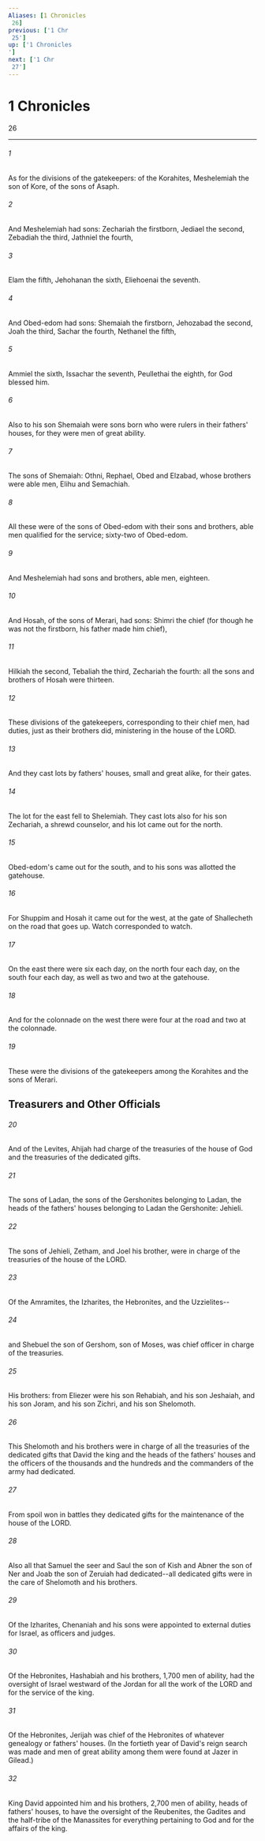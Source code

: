 ```yaml
---
Aliases: [1 Chronicles 26]
previous: ['1 Chr 25']
up: ['1 Chronicles']
next: ['1 Chr 27']
---
```

# 1 Chronicles 26

***
 

###### 1 
As for the divisions of the gatekeepers: of the Korahites, Meshelemiah the son of Kore, of the sons of Asaph.  

###### 2 
And Meshelemiah had sons: Zechariah the firstborn, Jediael the second, Zebadiah the third, Jathniel the fourth,  

###### 3 
Elam the fifth, Jehohanan the sixth, Eliehoenai the seventh.  

###### 4 
And Obed-edom had sons: Shemaiah the firstborn, Jehozabad the second, Joah the third, Sachar the fourth, Nethanel the fifth,  

###### 5 
Ammiel the sixth, Issachar the seventh, Peullethai the eighth, for God blessed him.  

###### 6 
Also to his son Shemaiah were sons born who were rulers in their fathers' houses, for they were men of great ability.  

###### 7 
The sons of Shemaiah: Othni, Rephael, Obed and Elzabad, whose brothers were able men, Elihu and Semachiah.  

###### 8 
All these were of the sons of Obed-edom with their sons and brothers, able men qualified for the service; sixty-two of Obed-edom.  

###### 9 
And Meshelemiah had sons and brothers, able men, eighteen.  

###### 10 
And Hosah, of the sons of Merari, had sons: Shimri the chief (for though he was not the firstborn, his father made him chief),  

###### 11 
Hilkiah the second, Tebaliah the third, Zechariah the fourth: all the sons and brothers of Hosah were thirteen.  

###### 12 
These divisions of the gatekeepers, corresponding to their chief men, had duties, just as their brothers did, ministering in the house of the LORD.  

###### 13 
And they cast lots by fathers' houses, small and great alike, for their gates.  

###### 14 
The lot for the east fell to Shelemiah. They cast lots also for his son Zechariah, a shrewd counselor, and his lot came out for the north.  

###### 15 
Obed-edom's came out for the south, and to his sons was allotted the gatehouse.  

###### 16 
For Shuppim and Hosah it came out for the west, at the gate of Shallecheth on the road that goes up. Watch corresponded to watch.  

###### 17 
On the east there were six each day, on the north four each day, on the south four each day, as well as two and two at the gatehouse.  

###### 18 
And for the colonnade on the west there were four at the road and two at the colonnade.  

###### 19 
These were the divisions of the gatekeepers among the Korahites and the sons of Merari.  ## Treasurers and Other Officials  

###### 20 
And of the Levites, Ahijah had charge of the treasuries of the house of God and the treasuries of the dedicated gifts.  

###### 21 
The sons of Ladan, the sons of the Gershonites belonging to Ladan, the heads of the fathers' houses belonging to Ladan the Gershonite: Jehieli.  

###### 22 
The sons of Jehieli, Zetham, and Joel his brother, were in charge of the treasuries of the house of the LORD.  

###### 23 
Of the Amramites, the Izharites, the Hebronites, and the Uzzielites--  

###### 24 
and Shebuel the son of Gershom, son of Moses, was chief officer in charge of the treasuries.  

###### 25 
His brothers: from Eliezer were his son Rehabiah, and his son Jeshaiah, and his son Joram, and his son Zichri, and his son Shelomoth.  

###### 26 
This Shelomoth and his brothers were in charge of all the treasuries of the dedicated gifts that David the king and the heads of the fathers' houses and the officers of the thousands and the hundreds and the commanders of the army had dedicated.  

###### 27 
From spoil won in battles they dedicated gifts for the maintenance of the house of the LORD.  

###### 28 
Also all that Samuel the seer and Saul the son of Kish and Abner the son of Ner and Joab the son of Zeruiah had dedicated--all dedicated gifts were in the care of Shelomoth and his brothers.  

###### 29 
Of the Izharites, Chenaniah and his sons were appointed to external duties for Israel, as officers and judges.  

###### 30 
Of the Hebronites, Hashabiah and his brothers, 1,700 men of ability, had the oversight of Israel westward of the Jordan for all the work of the LORD and for the service of the king.  

###### 31 
Of the Hebronites, Jerijah was chief of the Hebronites of whatever genealogy or fathers' houses. (In the fortieth year of David's reign search was made and men of great ability among them were found at Jazer in Gilead.)  

###### 32 
King David appointed him and his brothers, 2,700 men of ability, heads of fathers' houses, to have the oversight of the Reubenites, the Gadites and the half-tribe of the Manassites for everything pertaining to God and for the affairs of the king.
